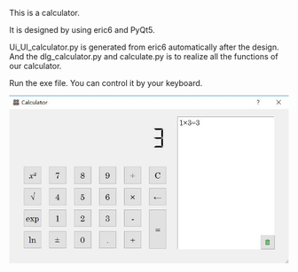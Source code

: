 This is a calculator. 

It is designed by using eric6 and PyQt5.

Ui_UI_calculator.py is generated from eric6 automatically after the design. And the dlg_calculator.py and calculate.py is to realize all the functions of our calculator.

Run the exe file. You can control it by your keyboard.

![image text](./cal.jpg)
